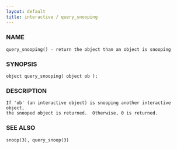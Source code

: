 ```yaml
---
layout: default
title: interactive / query_snooping
---
```


### NAME

    query_snooping() - return the object than an object is snooping

### SYNOPSIS

    object query_snooping( object ob );

### DESCRIPTION

    If 'ob' (an interactive object) is snooping another interactive object,
    the snooped object is returned.  Otherwise, 0 is returned.

### SEE ALSO

    snoop(3), query_snoop(3)
